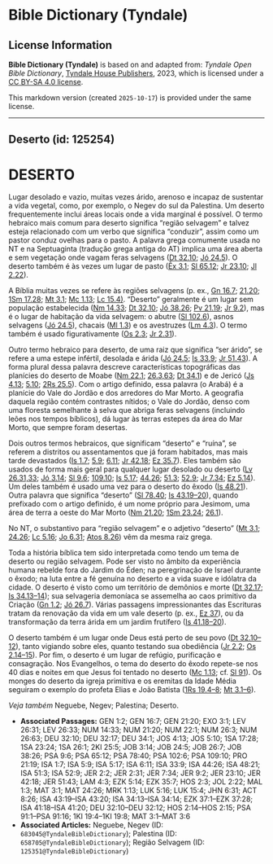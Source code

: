 # Bible Dictionary (Tyndale)

## License Information

**Bible Dictionary (Tyndale)** is based on and adapted from: _Tyndale Open Bible Dictionary_, [Tyndale House Publishers](https://tyndaleopenresources.com/), 2023, which is licensed under a [CC BY-SA 4.0 license](https://creativecommons.org/licenses/by-sa/4.0/legalcode.en).

This markdown version (created `2025-10-17`) is provided under the same license.



--------------------------------

## Deserto (id: 125254)

DESERTO
=======

Lugar desolado e vazio, muitas vezes árido, arenoso e incapaz de sustentar a vida vegetal, como, por exemplo, o Negev do sul da Palestina. Um deserto frequentemente inclui áreas locais onde a vida marginal é possível. O termo hebraico mais comum para deserto significa “região selvagem” e talvez esteja relacionado com um verbo que significa “conduzir”, assim como um pastor conduz ovelhas para o pasto. A palavra grega comumente usada no NT e na Septuaginta (tradução grega antiga do AT) implica uma área aberta e sem vegetação onde vagam feras selvagens ([Dt 32\.10](https://ref.ly/Deut32:10); [Jó 24\.5](https://ref.ly/Job24:5)). O deserto também é às vezes um lugar de pasto ([Êx 3\.1](https://ref.ly/Exod3:1); [Sl 65\.12](https://ref.ly/Ps65:12); [Jr 23\.10](https://ref.ly/Jer23:10); [Jl 2\.22](https://ref.ly/Joel2:22)).

A Bíblia muitas vezes se refere às regiões selvagens (p. ex., [Gn 16\.7](https://ref.ly/Gen16:7); [21\.20](https://ref.ly/Gen21:20); [1Sm 17\.28](https://ref.ly/1Sam17:28); [Mt 3\.1](https://ref.ly/Matt3:1); [Mc 1\.13](https://ref.ly/Mark1:13); [Lc 15\.4\)](https://ref.ly/Luke15:4). “Deserto” geralmente é um lugar sem população estabelecida ([Nm 14\.33](https://ref.ly/Num14:33); [Dt 32\.10](https://ref.ly/Deut32:10); [Jó 38\.26](https://ref.ly/Job38:26); [Pv 21\.19](https://ref.ly/Prov21:19); [Jr 9\.2](https://ref.ly/Jer9:2)), mas é o lugar de habitação da vida selvagem: o abutre ([Sl 102\.6](https://ref.ly/Ps102:6)), asnos selvagens ([Jó 24\.5](https://ref.ly/Job24:5)), chacais ([Ml 1\.3](https://ref.ly/Mal1:3)) e os avestruzes ([Lm 4\.3](https://ref.ly/Lam4:3)). O termo também é usado figurativamente ([Os 2\.3](https://ref.ly/Hos2:3); [Jr 2\.31](https://ref.ly/Jer2:31)).

Outro termo hebraico para deserto, de uma raiz que significa “ser árido”, se refere a uma estepe infértil, desolada e árida ([Jó 24\.5](https://ref.ly/Job24:5); [Is 33\.9](https://ref.ly/Isa33:9); [Jr 51\.43](https://ref.ly/Jer51:43)). A forma plural dessa palavra descreve características topográficas das planícies do deserto de Moabe ([Nm 22\.1](https://ref.ly/Num22:1); [26\.3,63](https://ref.ly/Num26:3); [Dt 34\.1](https://ref.ly/Deut34:1)) e de Jericó ([Js 4\.13](https://ref.ly/Josh4:13); [5\.10](https://ref.ly/Josh5:10); [2Rs 25\.5](https://ref.ly/2Kgs25:5)). Com o artigo definido, essa palavra (o Arabá) é a planície do Vale do Jordão e dos arredores do Mar Morto. A geografia daquela região contém contrastes nítidos; o Vale do Jordão, denso com uma floresta semelhante à selva que abriga feras selvagens (incluindo leões nos tempos bíblicos), dá lugar às terras estepes da área do Mar Morto, que sempre foram desertas.

Dois outros termos hebraicos, que significam “deserto” e “ruína”, se referem a distritos ou assentamentos que já foram habitados, mas mais tarde devastados ([Is 1\.7](https://ref.ly/Isa1:7); [5\.9](https://ref.ly/Isa5:9); [6\.11](https://ref.ly/Isa6:11); [Jr 42\.18](https://ref.ly/Jer42:18); [Ez 35\.7](https://ref.ly/Ezek35:7)). Eles também são usados de forma mais geral para qualquer lugar desolado ou deserto ([Lv 26\.31,33](https://ref.ly/Lev26:31); [Jó 3\.14](https://ref.ly/Job3:14); [Sl 9\.6](https://ref.ly/Ps9:6); [109\.10](https://ref.ly/Ps109:10); [Is 5\.17](https://ref.ly/Isa5:17); [44\.26](https://ref.ly/Isa44:26); [51\.3](https://ref.ly/Isa51:3); [52\.9](https://ref.ly/Isa52:9); [Jr 7\.34](https://ref.ly/Jer7:34); [Ez 5\.14](https://ref.ly/Ezek5:14)). Um deles também é usado uma vez para o deserto do êxodo ([Is 48\.21](https://ref.ly/Isa48:21)). Outra palavra que significa “deserto” ([Sl 78\.40](https://ref.ly/Ps78:40); [Is 43\.19–20](https://ref.ly/Isa43:19-Isa43:20)), quando prefixado com o artigo definido, é um nome próprio para Jesimom, uma área de terra a oeste do Mar Morto ([Nm 21\.20](https://ref.ly/Num21:20); [1Sm 23\.24](https://ref.ly/1Sam23:24); [26\.1](https://ref.ly/1Sam26:1)).

No NT, o substantivo para “região selvagem” e o adjetivo “deserto” ([Mt 3\.1](https://ref.ly/Matt3:1); [24\.26](https://ref.ly/Matt24:26); [Lc 5\.16](https://ref.ly/Luke5:16); [Jo 6\.31](https://ref.ly/John6:31); [Atos 8\.26](https://ref.ly/Acts8:26)) vêm da mesma raiz grega.

Toda a história bíblica tem sido interpretada como tendo um tema de deserto ou região selvagem. Pode ser visto no âmbito da experiência humana rebelde fora do Jardim do Éden; na peregrinação de Israel durante o êxodo; na luta entre a fé genuína no deserto e a vida suave e idólatra da cidade. O deserto é visto como um território de demônios e morte ([Dt 32\.17](https://ref.ly/Deut32:17); [Is 34\.13–14](https://ref.ly/Isa34:13-Isa34:14)); sua selvageria demoníaca se assemelha ao caos primitivo da Criação ([Gn 1\.2](https://ref.ly/Gen1:2); [Jó 26\.7](https://ref.ly/Job26:7)). Várias passagens impressionantes das Escrituras tratam da renovação da vida em um vale deserto (p. ex., [Ez 37](https://ref.ly/Ezek37:1-Ezek37:28)), ou da transformação da terra árida em um jardim frutífero ([Is 41\.18–20](https://ref.ly/Isa41:18-Isa41:20)).

O deserto também é um lugar onde Deus está perto de seu povo ([Dt 32\.10–12](https://ref.ly/Deut32:10-Deut32:12)), tanto vigiando sobre eles, quanto testando sua obediência ([Jr 2\.2](https://ref.ly/Jer2:2); [Os 2\.14–15](https://ref.ly/Hos2:14-Hos2:15)). Por fim, o deserto é um lugar de refúgio, purificação e consagração. Nos Evangelhos, o tema do deserto do êxodo repete\-se nos 40 dias e noites em que Jesus foi tentado no deserto ([Mc 1\.13](https://ref.ly/Mark1:13); cf. [Sl 91](https://ref.ly/Ps91:1-Ps91:16)). Os monges do deserto da igreja primitiva e os eremitas da Idade Média seguiram o exemplo do profeta Elias e João Batista ([1Rs 19\.4–8](https://ref.ly/1Kgs19:4-1Kgs19:8); [Mt 3\.1–6](https://ref.ly/Matt3:1-Matt3:6)).

*Veja também* Neguebe, Negev; Palestina; Deserto.

* **Associated Passages:** GEN 1:2; GEN 16:7; GEN 21:20; EXO 3:1; LEV 26:31; LEV 26:33; NUM 14:33; NUM 21:20; NUM 22:1; NUM 26:3; NUM 26:63; DEU 32:10; DEU 32:17; DEU 34:1; JOS 4:13; JOS 5:10; 1SA 17:28; 1SA 23:24; 1SA 26:1; 2KI 25:5; JOB 3:14; JOB 24:5; JOB 26:7; JOB 38:26; PSA 9:6; PSA 65:12; PSA 78:40; PSA 102:6; PSA 109:10; PRO 21:19; ISA 1:7; ISA 5:9; ISA 5:17; ISA 6:11; ISA 33:9; ISA 44:26; ISA 48:21; ISA 51:3; ISA 52:9; JER 2:2; JER 2:31; JER 7:34; JER 9:2; JER 23:10; JER 42:18; JER 51:43; LAM 4:3; EZK 5:14; EZK 35:7; HOS 2:3; JOL 2:22; MAL 1:3; MAT 3:1; MAT 24:26; MRK 1:13; LUK 5:16; LUK 15:4; JHN 6:31; ACT 8:26; ISA 43:19–ISA 43:20; ISA 34:13–ISA 34:14; EZK 37:1–EZK 37:28; ISA 41:18–ISA 41:20; DEU 32:10–DEU 32:12; HOS 2:14–HOS 2:15; PSA 91:1–PSA 91:16; 1KI 19:4–1KI 19:8; MAT 3:1–MAT 3:6
* **Associated Articles:** Neguebe, Negev (ID: `683045@TyndaleBibleDictionary`); Palestina (ID: `658705@TyndaleBibleDictionary`); Região Selvagem (ID: `125351@TyndaleBibleDictionary`)


